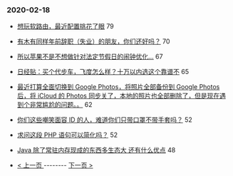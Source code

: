### 2020-02-18 
- [想玩软路由，最近配置挑花了眼](https://www.v2ex.com/t/645339) 79
- [有木有同样年前辞职（失业）的朋友，你们还好吗？](https://www.v2ex.com/t/645470) 70
- [所以苹果不是不想做针对法定节假日的闹钟优化...](https://www.v2ex.com/t/645342) 67
- [日经贴：买个代步车，飞度怎么样？十万以内选这个靠谱不](https://www.v2ex.com/t/645515) 65
- [最近打算全面切换到 Google Photos，将照片全部备份到 Google Photos 后，将 iCloud 的 Photos 同步关了，本地的照片也全部删除了，但是现在遇到个非常尴尬的问题。。](https://www.v2ex.com/t/645413) 62
- [你们这些嘲笑面容 ID 的人，难道你们只带口罩不带手套吗？](https://www.v2ex.com/t/645402) 52
- [求问这段 PHP 语句可以简化吗？](https://www.v2ex.com/t/645503) 52
- [Java 除了常驻内存现成的东西多生态大 还有什么优点](https://www.v2ex.com/t/645416) 48 

- [ < 上一页 ](https://github.com/able8/v2ex-hot-record/blob/master/2020-02-17.md) -------- [ 下一页 > ](https://github.com/able8/v2ex-hot-record/blob/master/2020-02-19.md)